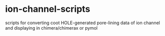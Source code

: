 # ion-channel-scripts
scripts for converting coot HOLE-generated pore-lining data of ion channel and displaying in chimera/chimerax or pymol
